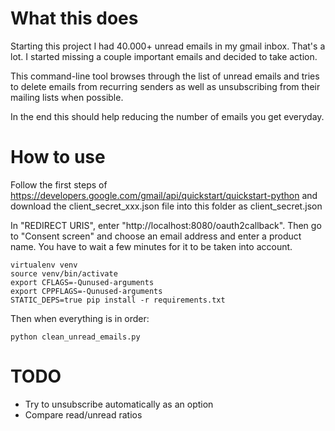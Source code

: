 What this does
==============

Starting this project I had 40.000+ unread emails in my gmail inbox. That's a lot. I started missing a couple important emails and decided to take action.

This command-line tool browses through the list of unread emails and tries to delete emails from recurring senders as well as unsubscribing from their mailing lists when possible.

In the end this should help reducing the number of emails you get everyday.

How to use
==========

Follow the first steps of https://developers.google.com/gmail/api/quickstart/quickstart-python and download the client_secret_xxx.json file into this folder as client_secret.json

In "REDIRECT URIS", enter "http://localhost:8080/oauth2callback". Then go to "Consent screen" and choose an email address and enter a product name. You have to wait a few minutes for it to be taken into account.

```
virtualenv venv
source venv/bin/activate
export CFLAGS=-Qunused-arguments
export CPPFLAGS=-Qunused-arguments
STATIC_DEPS=true pip install -r requirements.txt
```

Then when everything is in order:
```
python clean_unread_emails.py
```


TODO
====

 - Try to unsubscribe automatically as an option
 - Compare read/unread ratios

